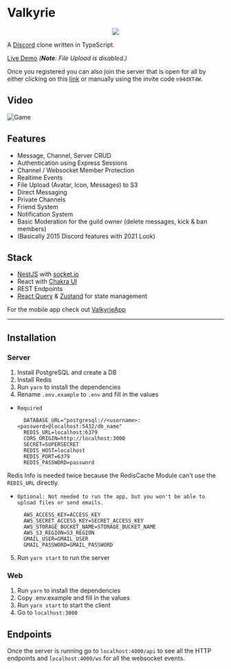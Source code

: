 # Valkyrie

<p align="center">
  <img src="https://harmony-cdn.s3.eu-central-1.amazonaws.com/logo.png">
</p>

A [Discord](https://discord.com) clone written in TypeScript.

[Live Demo](https://valkyrieapp.xyz) *(**Note**: File Upload is disabled.)* 

Once you registered you can also join the server that is open for all by either clicking on this
[link](https://valkyrieapp.xyz/n94dXT4W) or manually using the invite code `n94dXT4W`.

## Video

![Game](preview.gif)

## Features

- Message, Channel, Server CRUD
- Authentication using Express Sessions
- Channel / Websocket Member Protection
- Realtime Events
- File Upload (Avatar, Icon, Messages) to S3
- Direct Messaging
- Private Channels
- Friend System
- Notification System
- Basic Moderation for the guild owner (delete messages, kick & ban members)
- (Basically 2015 Discord features with 2021 Look)

## Stack

- [NestJS](https://nestjs.com/) with [socket.io](https://socket.io/)
- React with [Chakra UI](https://chakra-ui.com/)
- REST Endpoints
- [React Query](https://react-query.tanstack.com/) & [Zustand](https://github.com/pmndrs/zustand) for state management

For the mobile app check out [ValkyrieApp](https://github.com/sentrionic/ValkyrieApp)

---

## Installation

### Server

1. Install PostgreSQL and create a DB
2. Install Redis
3. Run `yarn` to install the dependencies
4. Rename `.env.example` to `.env` and fill in the values

- `Required`

        DATABASE_URL="postgresql://<username>:<password>@localhost:5432/db_name"
        REDIS_URL=localhost:6379
        CORS_ORIGIN=http://localhost:3000
        SECRET=SUPERSECRET
        REDIS_HOST=localhost
        REDIS_PORT=6379
        REDIS_PASSWORD=password

Redis Info is needed twice because the RedisCache Module can't use the `REDIS_URL` directly. 

- `Optional: Not needed to run the app, but you won't be able to upload files or send emails.`

        AWS_ACCESS_KEY=ACCESS_KEY
        AWS_SECRET_ACCESS_KEY=SECRET_ACCESS_KEY
        AWS_STORAGE_BUCKET_NAME=STORAGE_BUCKET_NAME
        AWS_S3_REGION=S3_REGION
        GMAIL_USER=GMAIL_USER
        GMAIL_PASSWORD=GMAIL_PASSWORD

5. Run `yarn start` to run the server

### Web

1. Run `yarn` to install the dependencies
2. Copy .env.example and fill in the values
3. Run `yarn start` to start the client
4. Go to `localhost:3000`

## Endpoints

Once the server is running go to `localhost:4000/api` to see all the HTTP endpoints
and `localhost:4000/ws` for all the websocket events.
